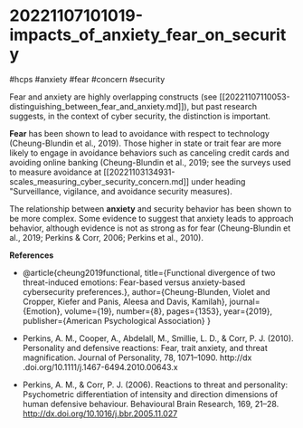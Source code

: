# 20221107101019-impacts_of_anxiety_fear_on_security
#hcps #anxiety #fear #concern #security

Fear and anxiety are highly overlapping constructs (see
[[20221107110053-distinguishing_between_fear_and_anxiety.md]]), but past research
suggests, in the context of cyber security, the distinction is important.

**Fear** has been shown to lead to avoidance with respect to technology (Cheung-Blundin et
al., 2019). Those higher in state or trait fear are more likely to engage in avoidance
behaviors such as canceling credit cards and avoiding online banking (Cheung-Blundin et
al., 2019; see the surveys used to measure avoidance at
[[20221103134931-scales_measuring_cyber_security_concern.md]] under heading "Surveillance,
vigilance, and avoidance security measures).

The relationship between **anxiety** and security behavior has been shown to be more
complex. Some evidence to suggest that anxiety leads to approach behavior, although
evidence is not as strong as for fear (Cheung-Blundin et al., 2019; Perkins & Corr, 2006;
Perkins et al., 2010). 


**References**

* @article{cheung2019functional,
  title={Functional divergence of two threat-induced emotions: Fear-based versus anxiety-based cybersecurity preferences.},
  author={Cheung-Blunden, Violet and Cropper, Kiefer and Panis, Aleesa and Davis, Kamilah},
  journal={Emotion},
  volume={19},
  number={8},
  pages={1353},
  year={2019},
  publisher={American Psychological Association}
}

* Perkins, A. M., Cooper, A., Abdelall, M., Smillie, L. D., & Corr, P. J.
(2010). Personality and defensive reactions: Fear, trait anxiety, and
threat magnification. Journal of Personality, 78, 1071–1090. http://dx
.doi.org/10.1111/j.1467-6494.2010.00643.x

* Perkins, A. M., & Corr, P. J. (2006). Reactions to threat and personality:
Psychometric differentiation of intensity and direction dimensions of
human defensive behaviour. Behavioural Brain Research, 169, 21–28.
http://dx.doi.org/10.1016/j.bbr.2005.11.027
